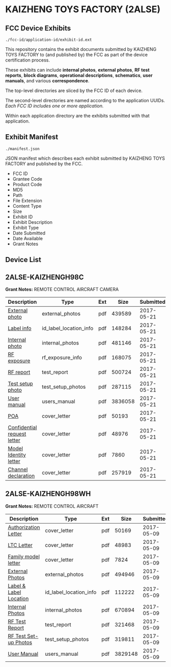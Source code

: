 # KAIZHENG TOYS FACTORY (2ALSE)
## FCC Device Exhibits

```
./fcc-id/application-id/exhibit-id.ext
```

This repository contains the exhibit documents submitted by KAIZHENG TOYS FACTORY to (and published by) the FCC as part of the device certification process.

These exhibits can include **internal photos**, **external photos**, **RF test reports**, **block diagrams**, **operational descriptions**, **schematics**, **user manuals**, and various **correspondence**.

The top-level directories are sliced by the FCC ID of each device.

The second-level directories are named according to the application UUIDs. *Each FCC ID includes one or more application.*

Within each application directory are the exhibits submitted with that application. 

## Exhibit Manifest

```
./manifest.json
```

JSON manifest which describes each exhibit submitted by KAIZHENG TOYS FACTORY and published by the FCC.

- FCC ID
- Grantee Code
- Product Code
- MD5
- Path
- File Extension
- Content Type
- Size
- Exhibit ID
- Exhibit Description
- Exhibit Type
- Date Submitted
- Date Available
- Grant Notes

## Device List
## 2ALSE-KAIZHENGH98C
**Grant Notes:** REMOTE CONTROL AIRCRAFT CAMERA

| Description | Type | Ext | Size | Submitted | Available |
| ----------- | ---- | --- | ---- | --------- | --------- |
| [External photo](2ALSE-KAIZHENGH98C/9fb94ed17120161608c6059d8fa9091b/3398622.pdf) | external_photos | pdf | 439589 | 2017-05-21 | 2017-05-21 |
| [Label info](2ALSE-KAIZHENGH98C/9fb94ed17120161608c6059d8fa9091b/3398624.pdf) | id_label_location_info | pdf | 148284 | 2017-05-21 | 2017-05-21 |
| [Internal photo](2ALSE-KAIZHENGH98C/9fb94ed17120161608c6059d8fa9091b/3398623.pdf) | internal_photos | pdf | 481146 | 2017-05-21 | 2017-05-21 |
| [RF exposure](2ALSE-KAIZHENGH98C/9fb94ed17120161608c6059d8fa9091b/3398620.pdf) | rf_exposure_info | pdf | 168075 | 2017-05-21 | 2017-05-21 |
| [RF report](2ALSE-KAIZHENGH98C/9fb94ed17120161608c6059d8fa9091b/3398619.pdf) | test_report | pdf | 500724 | 2017-05-21 | 2017-05-21 |
| [Test setup photo](2ALSE-KAIZHENGH98C/9fb94ed17120161608c6059d8fa9091b/3398621.pdf) | test_setup_photos | pdf | 287115 | 2017-05-21 | 2017-05-21 |
| [User manual](2ALSE-KAIZHENGH98C/9fb94ed17120161608c6059d8fa9091b/3398625.pdf) | users_manual | pdf | 3836058 | 2017-05-21 | 2017-05-21 |
| [POA](2ALSE-KAIZHENGH98C/9fb94ed17120161608c6059d8fa9091b/3398612.pdf) | cover_letter | pdf | 50193 | 2017-05-21 | 2017-05-21 |
| [Confidential request letter](2ALSE-KAIZHENGH98C/9fb94ed17120161608c6059d8fa9091b/3398613.pdf) | cover_letter | pdf | 48976 | 2017-05-21 | 2017-05-21 |
| [Model Identity letter](2ALSE-KAIZHENGH98C/9fb94ed17120161608c6059d8fa9091b/3398614.pdf) | cover_letter | pdf | 7860 | 2017-05-21 | 2017-05-21 |
| [Channel declaration](2ALSE-KAIZHENGH98C/9fb94ed17120161608c6059d8fa9091b/3398615.pdf) | cover_letter | pdf | 257919 | 2017-05-21 | 2017-05-21 |
## 2ALSE-KAIZHENGH98WH
**Grant Notes:** REMOTE CONTROL AIRCRAFT

| Description | Type | Ext | Size | Submitted | Available |
| ----------- | ---- | --- | ---- | --------- | --------- |
| [Authorization Letter](2ALSE-KAIZHENGH98WH/1b43612c9e8cb6851b174b9d11cc7f1d/3383537.pdf) | cover_letter | pdf | 50169 | 2017-05-09 | 2017-05-09 |
| [LTC Letter](2ALSE-KAIZHENGH98WH/1b43612c9e8cb6851b174b9d11cc7f1d/3383538.pdf) | cover_letter | pdf | 48983 | 2017-05-09 | 2017-05-09 |
| [Family model letter](2ALSE-KAIZHENGH98WH/1b43612c9e8cb6851b174b9d11cc7f1d/3383539.pdf) | cover_letter | pdf | 7824 | 2017-05-09 | 2017-05-09 |
| [External Photos](2ALSE-KAIZHENGH98WH/1b43612c9e8cb6851b174b9d11cc7f1d/3383540.pdf) | external_photos | pdf | 494946 | 2017-05-09 | 2017-05-09 |
| [Label & Label Location](2ALSE-KAIZHENGH98WH/1b43612c9e8cb6851b174b9d11cc7f1d/3383541.pdf) | id_label_location_info | pdf | 112222 | 2017-05-09 | 2017-05-09 |
| [Internal Photos](2ALSE-KAIZHENGH98WH/1b43612c9e8cb6851b174b9d11cc7f1d/3383542.pdf) | internal_photos | pdf | 670894 | 2017-05-09 | 2017-05-09 |
| [RF Test Report](2ALSE-KAIZHENGH98WH/1b43612c9e8cb6851b174b9d11cc7f1d/3383545.pdf) | test_report | pdf | 321468 | 2017-05-09 | 2017-05-09 |
| [RF Test Set-up Photos](2ALSE-KAIZHENGH98WH/1b43612c9e8cb6851b174b9d11cc7f1d/3383546.pdf) | test_setup_photos | pdf | 319811 | 2017-05-09 | 2017-05-09 |
| [User Manual](2ALSE-KAIZHENGH98WH/1b43612c9e8cb6851b174b9d11cc7f1d/3383547.pdf) | users_manual | pdf | 3829148 | 2017-05-09 | 2017-05-09 |
